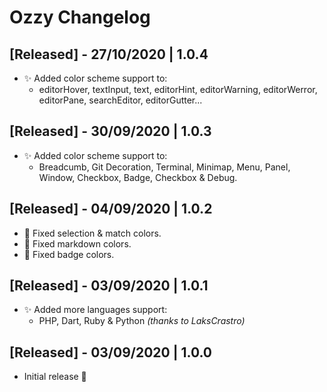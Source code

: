 # Ozzy Changelog

## [Released] - 27/10/2020 | 1.0.4
- ✨ Added color scheme support to:
   * editorHover, textInput, text, editorHint, editorWarning, editorWerror, editorPane, searchEditor, editorGutter...

## [Released] - 30/09/2020 | 1.0.3
- ✨ Added color scheme support to:
   * Breadcumb, Git Decoration, Terminal, Minimap, Menu, Panel, Window, Checkbox, Badge, Checkbox & Debug.

## [Released] - 04/09/2020 | 1.0.2

- 🔨 Fixed selection & match colors.
- 🔨 Fixed markdown colors.
- 🔨 Fixed badge colors.

## [Released] - 03/09/2020 | 1.0.1

- ✨ Added more languages support:
  * PHP, Dart, Ruby & Python *(thanks to LaksCrastro)*

## [Released] - 03/09/2020 | 1.0.0

- Initial release 🎉
